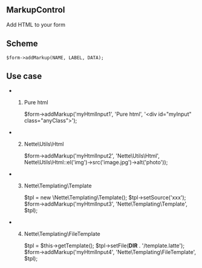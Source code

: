 ## MarkupControl

Add HTML to your form

Scheme
-----
	$form->addMarkup(NAME, LABEL, DATA);

Use case
-----

* 1) Pure html 
    
		$form->addMarkup('myHtmlInput1', 'Pure html', '\<div id="myInput" class="anyClass"></div>');

* 2) Nette\Utils\Html

		$form->addMarkup('myHtmlInput2', 'Nette\Utils\Html', Nette\Utils\Html::el('img')->src('image.jpg')->alt('photo'));

* 3) Nette\Templating\Template

		$tpl = new \Nette\Templating\Template();
		$tpl->setSource('xxx');
		$form->addMarkup('myHtmlInput3', 'Nette\Templating\Template', $tpl);

* 4) Nette\Templating\FileTemplate

		$tpl = $this->getTemplate();
		$tpl->setFile(__DIR__ . '/template.latte');
		$form->addMarkup('myHtmlInput4', 'Nette\Templating\FileTemplate', $tpl);
